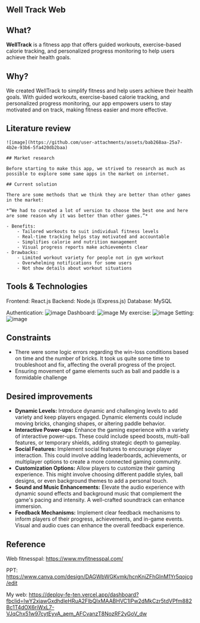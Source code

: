## **Well Track Web**
## **What?**

**WellTrack** is a fitness app that offers guided workouts, exercise-based calorie tracking, and personalized progress monitoring to help users achieve their health goals.

## **Why?**

We created WellTrack to simplify fitness and help users achieve their health goals. With guided workouts, exercise-based calorie tracking, and personalized progress monitoring, our app empowers users to stay motivated and on track, making fitness easier and more effective.

## **Literature review**
    ![image](https://github.com/user-attachments/assets/bab268aa-25a7-4b2e-93b6-5fa420db2baa)

    ## Market research
    
    Before starting to make this app, we strived to research as much as possible to explore some same apps in the market on internet.
    
    ## Current solution
    
    There are some methods that we think they are better than other games in the market:
    
    *“We had to created a lot of version to choose the best one and here are some reason why it was better than other games.”*
    
    - Benefits:
        - Tailored workouts to suit individual fitness levels
        - Real-time tracking helps stay motivated and accountable
        - Simplifies calorie and nutrition management
        - Visual progress reports make achievements clear
    - Drawbacks:
        - Limited workout variety for people not in gym workout
        - Overwhelming notifications for some users
        - Not show details about workout situations

## **Tools & Technologies**

Frontend: React.js
Backend: Node.js (Express.js)
Database: MySQL

Authentication:
![image](https://github.com/user-attachments/assets/2466eb8e-a66f-4391-a12c-3b0e89fa441a)
Dashboard:
![image](https://github.com/user-attachments/assets/bdba30b8-4285-431f-96ca-18b3d1ef916b)
My exercise:
![image](https://github.com/user-attachments/assets/b4c8bb5e-a36e-4f94-a6f2-08f9f846f16b)
Setting:
![image](https://github.com/user-attachments/assets/97e35a8e-c52f-49f5-a832-fc77d0b94a61)

## **Constraints**

- There were some logic errors regarding the win-loss conditions based on time and the number of bricks. It took us quite some time to troubleshoot and fix, affecting the overall progress of the project.
- Ensuring movement of game elements such as ball and paddle is a formidable challenge

## **Desired improvements**

- **Dynamic Levels:** Introduce dynamic and challenging levels to add variety and keep players engaged. Dynamic elements could include moving bricks, changing shapes, or altering paddle behavior.
- **Interactive Power-ups:** Enhance the gaming experience with a variety of interactive power-ups. These could include speed boosts, multi-ball features, or temporary shields, adding strategic depth to gameplay.
- **Social Features:** Implement social features to encourage player interaction. This could involve adding leaderboards, achievements, or multiplayer options to create a more connected gaming community.
- **Customization Options:** Allow players to customize their gaming experience. This might involve choosing different paddle styles, ball designs, or even background themes to add a personal touch.
- **Sound and Music Enhancements:** Elevate the audio experience with dynamic sound effects and background music that complement the game's pacing and intensity. A well-crafted soundtrack can enhance immersion.
- **Feedback Mechanisms:** Implement clear feedback mechanisms to inform players of their progress, achievements, and in-game events. Visual and audio cues can enhance the overall feedback experience.

## **Reference**

Web fitnesspal: https://www.myfitnesspal.com/

PPT: https://www.canva.com/design/DAGWbWGKvmk/hcnKnjZFhGlnM1Yr5qojcg/edit

My web: https://deploy-fe-ten.vercel.app/dashboard?fbclid=IwY2xjawGxdhdleHRuA2FlbQIxMAABHVC1lPw2dMkCzr5tdVPfm882Bc1T4dOX6riWxL7-VJqChx51w97cytEyvA_aem_AFCvanzT8NozRF2yGoV_dw
